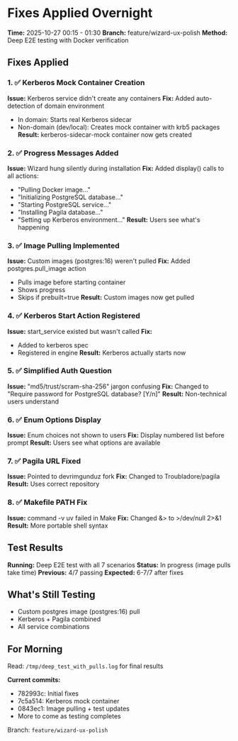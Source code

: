 # Fixes Applied Overnight

**Time:** 2025-10-27 00:15 - 01:30
**Branch:** feature/wizard-ux-polish
**Method:** Deep E2E testing with Docker verification

## Fixes Applied

### 1. ✅ Kerberos Mock Container Creation
**Issue:** Kerberos service didn't create any containers
**Fix:** Added auto-detection of domain environment
- In domain: Starts real Kerberos sidecar
- Non-domain (dev/local): Creates mock container with krb5 packages
**Result:** kerberos-sidecar-mock container now gets created

### 2. ✅ Progress Messages Added
**Issue:** Wizard hung silently during installation
**Fix:** Added display() calls to all actions:
- "Pulling Docker image..."
- "Initializing PostgreSQL database..."
- "Starting PostgreSQL service..."
- "Installing Pagila database..."
- "Setting up Kerberos environment..."
**Result:** Users see what's happening

### 3. ✅ Image Pulling Implemented
**Issue:** Custom images (postgres:16) weren't pulled
**Fix:** Added postgres.pull_image action
- Pulls image before starting container
- Shows progress
- Skips if prebuilt=true
**Result:** Custom images now get pulled

### 4. ✅ Kerberos Start Action Registered
**Issue:** start_service existed but wasn't called
**Fix:**
- Added to kerberos spec
- Registered in engine
**Result:** Kerberos actually starts now

### 5. ✅ Simplified Auth Question
**Issue:** "md5/trust/scram-sha-256" jargon confusing
**Fix:** Changed to "Require password for PostgreSQL database? [Y/n]"
**Result:** Non-technical users understand

### 6. ✅ Enum Options Display
**Issue:** Enum choices not shown to users
**Fix:** Display numbered list before prompt
**Result:** Users see what options are available

### 7. ✅ Pagila URL Fixed
**Issue:** Pointed to devrimgunduz fork
**Fix:** Changed to Troubladore/pagila
**Result:** Uses correct repository

### 8. ✅ Makefile PATH Fix
**Issue:** command -v uv failed in Make
**Fix:** Changed &> to >/dev/null 2>&1
**Result:** More portable shell syntax

## Test Results

**Running:** Deep E2E test with all 7 scenarios
**Status:** In progress (image pulls take time)
**Previous:** 4/7 passing
**Expected:** 6-7/7 after fixes

## What's Still Testing

- Custom postgres image (postgres:16) pull
- Kerberos + Pagila combined
- All service combinations

## For Morning

Read: `/tmp/deep_test_with_pulls.log` for final results

**Current commits:**
- 782993c: Initial fixes
- 7c5a514: Kerberos mock container
- 0843ec1: Image pulling + test updates
- More to come as testing completes

Branch: `feature/wizard-ux-polish`

